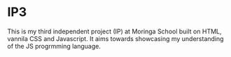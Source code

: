 # IP3
This is my third independent project (IP) at Moringa School built on HTML, vannila CSS and Javascript. It aims towards showcasing my understanding of the JS progrmming language.
